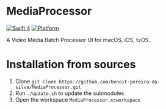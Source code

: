 # MediaProcessor

[![Swift 4](https://img.shields.io/badge/Swift-4.x-orange.svg)](https://swift.org)  [![Platform](https://img.shields.io/badge/platforms-macOS%20∙%20iOS%20∙%20tvOS%20-blue.svg)](https://developer.apple.com/platforms/) 

A Video Media Batch Processor UI for macOS, iOS, tvOS.

# Installation from sources 

1. Clone `git clone https://github.com/benoit-pereira-da-silva/MediaProcessor.git`
2. Run `./update.sh` to update the submodules.
3. Open the workspace `MediaProcessor.xcworkspace`

